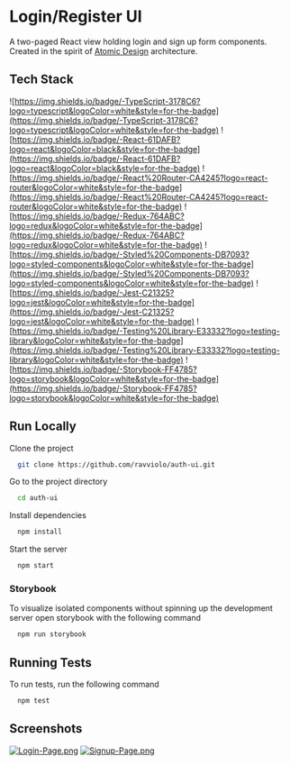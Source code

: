 
# Login/Register UI

A two-paged React view holding login and sign up form components. 
Created in the spirit of [Atomic Design](https://atomicdesign.bradfrost.com/table-of-contents/) architecture. 

## Tech Stack

<p align="center">

![https://img.shields.io/badge/-TypeScript-3178C6?logo=typescript&logoColor=white&style=for-the-badge](https://img.shields.io/badge/-TypeScript-3178C6?logo=typescript&logoColor=white&style=for-the-badge)
![https://img.shields.io/badge/-React-61DAFB?logo=react&logoColor=black&style=for-the-badge](https://img.shields.io/badge/-React-61DAFB?logo=react&logoColor=black&style=for-the-badge)
![https://img.shields.io/badge/-React%20Router-CA4245?logo=react-router&logoColor=white&style=for-the-badge](https://img.shields.io/badge/-React%20Router-CA4245?logo=react-router&logoColor=white&style=for-the-badge)
![https://img.shields.io/badge/-Redux-764ABC?logo=redux&logoColor=white&style=for-the-badge](https://img.shields.io/badge/-Redux-764ABC?logo=redux&logoColor=white&style=for-the-badge)
![https://img.shields.io/badge/-Styled%20Components-DB7093?logo=styled-components&logoColor=white&style=for-the-badge](https://img.shields.io/badge/-Styled%20Components-DB7093?logo=styled-components&logoColor=white&style=for-the-badge)
![https://img.shields.io/badge/-Jest-C21325?logo=jest&logoColor=white&style=for-the-badge](https://img.shields.io/badge/-Jest-C21325?logo=jest&logoColor=white&style=for-the-badge)
![https://img.shields.io/badge/-Testing%20Library-E33332?logo=testing-library&logoColor=white&style=for-the-badge](https://img.shields.io/badge/-Testing%20Library-E33332?logo=testing-library&logoColor=white&style=for-the-badge)
![https://img.shields.io/badge/-Storybook-FF4785?logo=storybook&logoColor=white&style=for-the-badge](https://img.shields.io/badge/-Storybook-FF4785?logo=storybook&logoColor=white&style=for-the-badge)

</p>

## Run Locally

Clone the project

```bash
  git clone https://github.com/ravviolo/auth-ui.git
```

Go to the project directory

```bash
  cd auth-ui
```

Install dependencies

```bash
  npm install
```

Start the server

```bash
  npm start
```

### Storybook

To visualize isolated components without spinning up the development server open storybook with the following command

```bash
  npm run storybook
```


## Running Tests

To run tests, run the following command

```bash
  npm test
```


## Screenshots

[![Login-Page.png](https://i.postimg.cc/44FdvBMc/Login-Page.png)](https://postimg.cc/yWcssX76)
[![Signup-Page.png](https://i.postimg.cc/G2gcQmMR/Signup-Page.png)](https://postimg.cc/2bvRjrR9)

